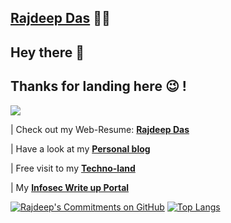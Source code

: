 <a href="https://rajspeaks.github.io"> <b>Rajdeep Das</b></a> :man_technologist:
-----------------------------------------------------------------------------------------------

Hey there :wave:
-----------------------------------------------------------------------------------------------

Thanks for landing here 😉 ! 
-----------------------------------------------------------------------------------------------
![](https://komarev.com/ghpvc/?username=Rajspeaks&color=green)
 
 


 | Check out my Web-Resume: <a href="https://rajdeepdascv.netlify.app"> <b>Rajdeep Das</b></a> 
 
 | Have a look at my <a href="https://iamrajdeep.wordpress.com"> <b>Personal blog </b></a> 
 
 | Free visit to my <a href="https://thetechlearner.wordpress.com"> <b> Techno-land </b></a> 

 | My <a href="https://rajdeepdascv.netlify.app"> <b> Infosec Write up Portal </b></a> 

[![Rajdeep's Commitments on GitHub ](https://github-readme-stats.vercel.app/api?username=Rajspeaks&show_icons=true&theme=vue-dark)](https://github.com/Rajspeaks/github-readme-stats)
[![Top Langs](https://github-readme-stats.vercel.app/api/top-langs/?username=Rajspeaks&show_icons=true&theme=vue-dark)](https://github.com/Rajspeaks/github-readme-stats)

